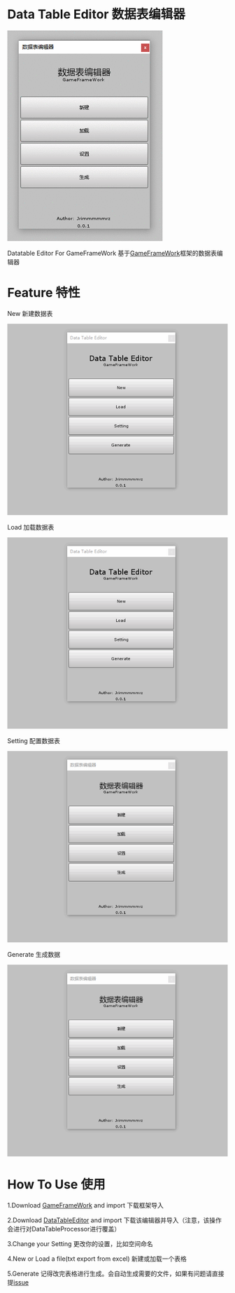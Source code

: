 # Data Table Editor 数据表编辑器 
 
 ![Data Table Editor](ExampleImage/Editor.gif) 
 
 Datatable Editor For GameFrameWork 
 基于[GameFrameWork](https://gameframework.cn/)框架的数据表编辑器 
 
# Feature 特性 
 
 New 新建数据表 
  
 ![New](ExampleImage/New.gif)
 
 Load 加载数据表 
  
 ![New](ExampleImage/Load.gif)
 
 Setting 配置数据表 
  
 ![New](ExampleImage/Language.gif)
 
 Generate 生成数据 
  
 ![New](ExampleImage/Generate.gif)
 
# How To Use 使用 
 1.Download [GameFrameWork](https://gameframework.cn/) and import 
 下载框架导入 
  
 2.Download [DataTableEditor](https://github.com/qtghost/DataTableEditor/releases/latest) and import
 下载该编辑器并导入（注意，该操作会进行对DataTableProcessor进行覆盖） 
 
 3.Change your Setting 
 更改你的设置，比如空间命名 
  
 4.New or Load a file(txt export from excel) 
 新建或加载一个表格 
  
 5.Generate 
 记得改完表格进行生成。会自动生成需要的文件，如果有问题请直接提[issue](https://github.com/qtghost/DataTableEditor/issues/new) 
  

